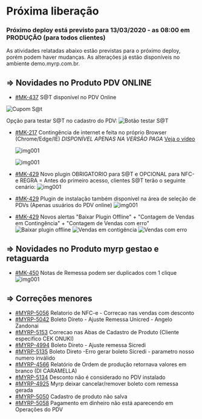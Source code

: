# Próxima liberação

### Próximo deploy está previsto para 13/03/2020 - as 08:00 em PRODUÇÃO (para todos clientes)
As atividades relatadas abaixo estão previstas para o próximo deploy, porém podem haver mudanças. 
As alterações já estão disponíveis no ambiente demo.myrp.com.br.

## => Novidades no Produto PDV ONLINE ## 

* [#MK-437](https://devmyrp.atlassian.net/browse/MK-437) S@T disponível no PDV Online 

![Cupom S@t](https://i.imgur.com/Lm1MPvt.jpg)

Opção para testar S@T no cadastro do PDV:
![Botão testar S@T](https://i.imgur.com/gHRxAka.png)

* [#MK-217](https://devmyrp.atlassian.net/browse/MK-217) Contingência de internet e feita no próprio Browser (Chrome/Edge/IE) *DISPONÍVEL APENAS NA VERSÃO PAGA*
  [Veja o vídeo](https://recordit.co/BPdYEAEYNB)
  
  ![img001](https://i.imgur.com/FUhZA3r.png)
  
  ![img001](https://i.imgur.com/vO8hlh3.png)

* [#MK-429](https://devmyrp.atlassian.net/browse/MK-429) Novo plugin OBRIGATORIO para S@T e OPCIONAL para NFC-e 
  REGRA = Antes do primeiro acesso, clientes S@T terão o seguinte cenário:
  ![img001](https://i.imgur.com/z2WTPCp.png)

* [#MK-429](https://devmyrp.atlassian.net/browse/MK-429) Plugin de instalação também disponível na área de seleção de PDVs (Apenas usuários do PDV online)
  ![img001](https://i.imgur.com/a3pQb2x.jpg)

* [#MK-429](https://devmyrp.atlassian.net/browse/MK-429) Novos alertas "Baixar Plugin Offline" + "Contagem de Vendas em Contingência" + "Contagem de Vendas com erro" 
  ![Baixar plugin offline](https://i.imgur.com/RJJufgL.png)
  ![Vendas em contigência](https://i.imgur.com/ug3qp1n.png)
  ![Vendas com erro](https://i.imgur.com/LTX37mj.png)

## => Novidades no Produto myrp gestao e retaguarda ##
* [#MK-450](https://devmyrp.atlassian.net/browse/MK-450) Notas de Remessa podem ser duplicados com 1 clique
![img001](https://i.imgur.com/CZgQCYd.jpg)

## => Correções menores ## 
* [#MYRP-5056](https://devmyrp.atlassian.net/browse/MYRP-5056) Relatorio de NFC-e - Correcao nas vendas com desconto 
* [#MYRP-5042](https://devmyrp.atlassian.net/browse/MYRP-5042) Boleto Direto - Ajuste Remessa Unicred - Angelo Zandonai
* [#MYRP-5153](https://devmyrp.atlassian.net/browse/MYRP-5153) Correcao nas Abas de Cadastro de Produto (Cliente especifico CEK ONUKI)
* [#MYRP-4994](https://devmyrp.atlassian.net/browse/MYRP-4994) Boleto Direto - Ajuste remessa Sicredi
* [#MYRP-5135](https://devmyrp.atlassian.net/browse/MYRP-5135) Boleto Direto -Erro gerar boleto Sicredi - parametro nosso numero inválido
* [#MYRP-4566](https://devmyrp.atlassian.net/browse/MYRP-4566) Relatório de Ordem de produção retornava valores em branco (DI CARAMELLA)
* [#MYRP-5134](https://devmyrp.atlassian.net/browse/MYRP-5134) Desconto não é considerado no PDV instalado
* [#MYRP-4925](https://devmyrp.atlassian.net/browse/MYRP-4925) Myrp deixar cancelar/remover boleto com remessa gerada
* [#MYRP-5050](https://devmyrp.atlassian.net/browse/MYRP-5050) Cadastro de produto não salva
* [#MYRP-5058](https://devmyrp.atlassian.net/browse/MYRP-5058) Pagamento em dinheiro não está aparecendo em Operações do PDV
